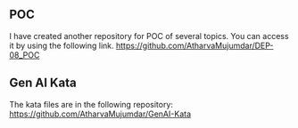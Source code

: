 ## POC
I have created another repository for POC of several topics. You can access it by using the following link.
https://github.com/AtharvaMujumdar/DEP-08_POC

## Gen AI Kata 
The kata files are in the following repository:
https://github.com/AtharvaMujumdar/GenAI-Kata
